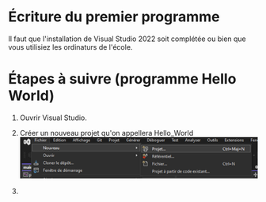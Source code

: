 # Écriture du premier programme

Il faut que l'installation de Visual Studio 2022 soit complétée ou bien que vous utilisiez les ordinaturs de l'école.

# Étapes à suivre (programme Hello World)

1. Ouvrir Visual Studio.
2. Créer un nouveau projet qu'on appellera Hello_World <br>
![nouveau projet](semaine01\img\nouv_projet.png)

3. 